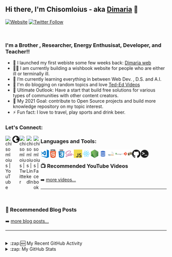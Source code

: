 ## Hi there, I'm  Chisomloius - aka [Dimaria][website] 👋 

[![Website](https://img.shields.io/website?label=chisomloius.github.io&style=for-the-badge&url=https%3A%2F%2Fchisomloius.gitub.io)](https://chisomloius.com)
[![Twitter Follow](https://img.shields.io/twitter/follow/chisomloius?color=1DA1F2&logo=twitter&style=for-the-badge)](https://twitter.com/intent/follow?original_referer=https%3A%2F%2Fgithub.com%2Fchisomloius&screen_name=chisomloius)


<br/>

### I'm a Brother , Researcher, Energy Enthusisat, Developer, and Teacher!!

- 🔭 I launched my first webiste some few weeks back: [Dimaria web](https://www.chisomloius.github.io)
-  👨‍💼  I am currently building a wishbook website for people who are either ill or terminally ill.
- 🌱 I’m currently learning everything in between Web Dev. , D.S. and A.I.
- 🤣  I'm do blogging on random topics and love [Ted-Ed Videos](https://www.youtube.com/channel/UCsooa4yRKGN_zEE8iknghZA)
- 👯 Ultimate Outlook: Have a start that build free solutions for various types of communities with other content creators.
- 🥅 My 2021 Goal: contribute to Open Source projects and build more knowledge repository on my topic interest.
- ⚡ Fun fact: I love to travel, play sports and drink beer.

### Let's Connect:

[<img align="left" alt="chisomloius | YouTube" width="22px" src="https://cdn.jsdelivr.net/npm/simple-icons@v3/icons/youtube.svg" />][youtube]
[<img align="left" alt="chisonmloius.github.io" width="22px" src="https://raw.githubusercontent.com/iconic/open-iconic/master/svg/globe.svg" />][website]
[<img align="left" alt="chisomloius | Twitter" width="22px" src="https://cdn.jsdelivr.net/npm/simple-icons@v3/icons/twitter.svg" />][twitter]
[<img align="left" alt="chisomloius | LinkedIn" width="22px" src="https://cdn.jsdelivr.net/npm/simple-icons@v3/icons/linkedin.svg" />][linkedin]
[<img align="left" alt="chisomloius | Facebook" width="22px" src="https://cdn.jsdelivr.net/npm/simple-icons@v3/icons/facebook.svg" />][facebook]


### Languages and Tools:

[<img align="left" alt="Visual Studio Code" width="26px" src="https://raw.githubusercontent.com/github/explore/80688e429a7d4ef2fca1e82350fe8e3517d3494d/topics/visual-studio-code/visual-studio-code.png" />][webdevplaylist]
[<img align="left" alt="HTML5" width="26px" src="https://raw.githubusercontent.com/github/explore/80688e429a7d4ef2fca1e82350fe8e3517d3494d/topics/html/html.png" />][webdevplaylist]
[<img align="left" alt="CSS3" width="26px" src="https://raw.githubusercontent.com/github/explore/80688e429a7d4ef2fca1e82350fe8e3517d3494d/topics/css/css.png" />][cssplaylist]
[<img align="left" alt="Sass" width="26px" src="https://raw.githubusercontent.com/github/explore/80688e429a7d4ef2fca1e82350fe8e3517d3494d/topics/sass/sass.png" />][cssplaylist]
[<img align="left" alt="JavaScript" width="26px" src="https://raw.githubusercontent.com/github/explore/80688e429a7d4ef2fca1e82350fe8e3517d3494d/topics/javascript/javascript.png" />][jsplaylist]
[<img align="left" alt="React" width="26px" src="https://raw.githubusercontent.com/github/explore/80688e429a7d4ef2fca1e82350fe8e3517d3494d/topics/react/react.png" />][reactplaylist]
[<img align="left" alt="Node.js" width="26px" src="https://raw.githubusercontent.com/github/explore/80688e429a7d4ef2fca1e82350fe8e3517d3494d/topics/nodejs/nodejs.png" />][webdevplaylist]
[<img align="left" alt="SQL" width="26px" src="https://raw.githubusercontent.com/github/explore/80688e429a7d4ef2fca1e82350fe8e3517d3494d/topics/sql/sql.png" />][webdevplaylist]
[<img align="left" alt="MySQL" width="26px" src="https://raw.githubusercontent.com/github/explore/80688e429a7d4ef2fca1e82350fe8e3517d3494d/topics/mysql/mysql.png" />][webdevplaylist]
[<img align="left" alt="MongoDB" width="26px" src="https://raw.githubusercontent.com/github/explore/80688e429a7d4ef2fca1e82350fe8e3517d3494d/topics/mongodb/mongodb.png" />][webdevplaylist]
[<img align="left" alt="Git" width="26px" src="https://raw.githubusercontent.com/github/explore/80688e429a7d4ef2fca1e82350fe8e3517d3494d/topics/git/git.png" />][webdevplaylist]
[<img align="left" alt="GitHub" width="26px" src="https://raw.githubusercontent.com/github/explore/78df643247d429f6cc873026c0622819ad797942/topics/github/github.png" />][webdevplaylist]
[<img align="left" alt="Terminal" width="26px" src="https://raw.githubusercontent.com/github/explore/80688e429a7d4ef2fca1e82350fe8e3517d3494d/topics/terminal/terminal.png" />][webdevplaylist]


<br/>

### 📺 Recommended YouTube Videos

<!-- YOUTUBE:START -->
<!-- YOUTUBE:END -->

➡️ [more videos...](https://www.youtube.com/playlist?list=PL6JKJTY2giLWoW3eaR_PWN5fzYB1HwBkm)

---

<br/>

### 📕 Recommended Blog Posts

<!-- BLOG-POST-LIST:START -->
<!-- BLOG-POST-LIST:END -->

➡️ [more blog posts...](https://medium.com/@chisomloius)

---

<br/>

<details>
  <summary>:zap:🆕 My Recent GitHub Activity</summary>
  
<!--START_SECTION:activity-->
1. 🗣 Commented on [#1](https://github.com/codeSTACKr/portfolio-sass/issues/1) in [codeSTACKr/portfolio-sass](https://github.com/codeSTACKr/portfolio-sass)
2. 🎉 Merged PR [#1](https://github.com/codeSTACKr/portfolio-sass/pull/1) in [codeSTACKr/portfolio-sass](https://github.com/codeSTACKr/portfolio-sass)
3. 🗣 Commented on [#10](https://github.com/codeSTACKr/codestackr-vscode-theme/issues/10) in [codeSTACKr/codestackr-vscode-theme](https://github.com/codeSTACKr/codestackr-vscode-theme)
4. 🗣 Commented on [#11](https://github.com/codeSTACKr/codestackr-vscode-theme/issues/11) in [codeSTACKr/codestackr-vscode-theme](https://github.com/codeSTACKr/codestackr-vscode-theme)

<!--END_SECTION:activity-->

</details>



<details>
  <summary>:zap: My GitHub Stats</summary>

  <img align="left" alt="chisomloius's GitHub Stats" src="https://github-readme-stats.chisomloius.vercel.app/api?username=chisomloius&show_icons=true&hide_border=true" />

</details>

[youtube]: https://youtube.com/chisomloius
[website]: https://chisomloius.com
[twitter]: https://twitter.com/chisomloius
[facebook]: https://facebook.com/chisomloius
[linkedin]: https://linkedin.com/in/chisomokoye

<br/>

[webdevplaylist]: https://www.youtube.com/playlist?list=PLkwxH9e_vrAJ0WbEsFA9W3I1W-g_BTsbt
[jsplaylist]: https://www.youtube.com/playlist?list=PLkwxH9e_vrALRJKu7wfXby3MKeflhTu6B
[cssplaylist]: https://www.youtube.com/playlist?list=PLkwxH9e_vrALSdvZuEh6gqQdmDoDIoqz4
[reactplaylist]: https://www.youtube.com/playlist?list=PLkwxH9e_vrAK4TdffpxKY3QGyHCpxFcQ0